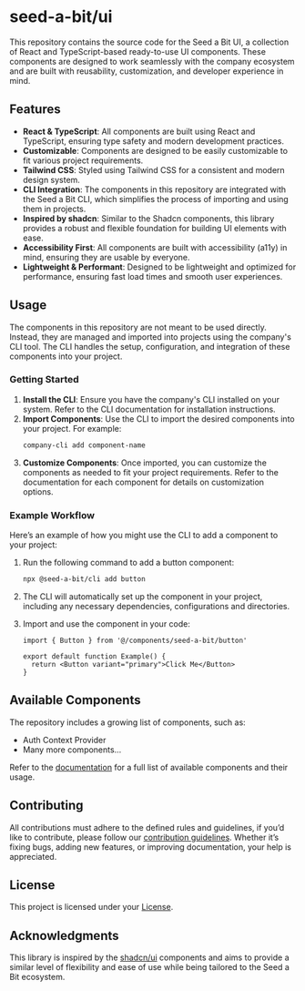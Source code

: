 # seed-a-bit/ui

This repository contains the source code for the Seed a Bit UI, a collection of React and TypeScript-based ready-to-use UI components. These components are designed to work seamlessly with the company ecosystem and are built with reusability, customization, and developer experience in mind.

## Features

- **React & TypeScript**: All components are built using React and TypeScript, ensuring type safety and modern development practices.
- **Customizable**: Components are designed to be easily customizable to fit various project requirements.
- **Tailwind CSS**: Styled using Tailwind CSS for a consistent and modern design system.
- **CLI Integration**: The components in this repository are integrated with the Seed a Bit CLI, which simplifies the process of importing and using them in projects.
- **Inspired by shadcn**: Similar to the Shadcn components, this library provides a robust and flexible foundation for building UI elements with ease.
- **Accessibility First**: All components are built with accessibility (a11y) in mind, ensuring they are usable by everyone.
- **Lightweight & Performant**: Designed to be lightweight and optimized for performance, ensuring fast load times and smooth user experiences.

## Usage

The components in this repository are not meant to be used directly. Instead, they are managed and imported into projects using the company's CLI tool. The CLI handles the setup, configuration, and integration of these components into your project.

### Getting Started

1. **Install the CLI**: Ensure you have the company's CLI installed on your system. Refer to the CLI documentation for installation instructions.
2. **Import Components**: Use the CLI to import the desired components into your project. For example:
   ```bash
   company-cli add component-name
   ```
3. **Customize Components**: Once imported, you can customize the components as needed to fit your project requirements. Refer to the documentation for each component for details on customization options.

### Example Workflow

Here’s an example of how you might use the CLI to add a component to your project:

1. Run the following command to add a button component:
   ```bash
   npx @seed-a-bit/cli add button
   ```

2. The CLI will automatically set up the component in your project, including any necessary dependencies, configurations and directories.

3. Import and use the component in your code:
   ```tsx
   import { Button } from '@/components/seed-a-bit/button'

   export default function Example() {
     return <Button variant="primary">Click Me</Button>
   }
   ```

## Available Components

The repository includes a growing list of components, such as:

- Auth Context Provider
- Many more components...

Refer to the [documentation](https://guia.seedabit.org.br/cli/introduction) for a full list of available components and their usage.

## Contributing

All contributions must adhere to the defined rules and guidelines, if you’d like to contribute, please follow our [contribution guidelines](CONTRIBUTING.md). Whether it’s fixing bugs, adding new features, or improving documentation, your help is appreciated.

## License

This project is licensed under your [License](LICENSE).

## Acknowledgments

This library is inspired by the [shadcn/ui](https://github.com/shadcn/ui) components and aims to provide a similar level of flexibility and ease of use while being tailored to the Seed a Bit ecosystem.